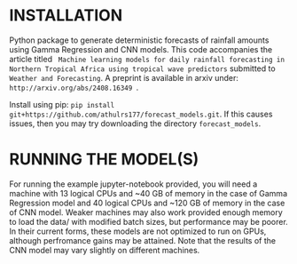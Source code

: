 # INSTALLATION
Python package to generate deterministic forecasts of rainfall amounts using Gamma Regression and CNN models. This code accompanies the article titled ``` Machine learning models for daily rainfall forecasting in Northern Tropical
Africa using tropical wave predictors``` submitted to ``` Weather and Forecasting```. A preprint is available in arxiv under: ```http://arxiv.org/abs/2408.16349 ```.

Install using pip: ```pip install git+https://github.com/athulrs177/forecast_models.git```.
If this causes issues, then you may try downloading the directory ```forecast_models```.

# RUNNING THE MODEL(S)
For running the example jupyter-notebook provided, you will need a machine with 13 logical CPUs and ~40 GB of memory in the case of Gamma Regression model and 40 logical CPUs and ~120 GB of memory in the case of CNN model. Weaker machines may also work provided enough memory to load the data/ with modified batch sizes, but performance may be poorer. In their current forms, these models are not optimized to run on GPUs, although perfromance gains may be attained. Note that the results of the CNN model may vary slightly on different machines.


